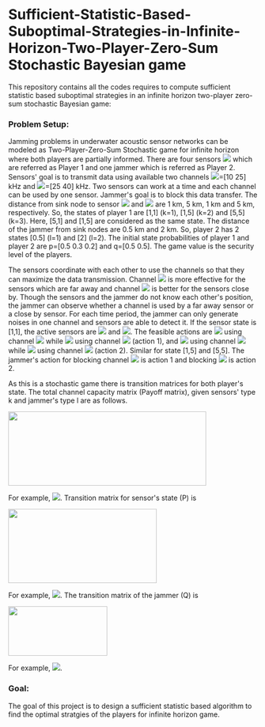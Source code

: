 # Sufficient-Statistic-Based-Suboptimal-Strategies-in-Infinite-Horizon-Two-Player-Zero-Sum Stochastic Bayesian game
This repository contains all the codes requires to compute sufficient statistic based suboptimal strategies in an infinite horizon two-player zero-sum stochastic Bayesian game:
### Problem Setup:
Jamming problems in underwater acoustic sensor networks can be modeled as Two-Player-Zero-Sum Stochastic game for infinite horizon where both players are partially informed. There are four sensors <img src="https://render.githubusercontent.com/render/math?math=(s_1,s_2,s_3,s_4)"> which are referred as Player 1 and one jammer which is referred as Player 2. Sensors' goal is to transmit data using available two channels  <img src="https://render.githubusercontent.com/render/math?math=B_1">=[10 25] kHz and <img src="https://render.githubusercontent.com/render/math?math=B_2">=[25 40] kHz. Two sensors can work at a time and each channel can be used by one sensor. Jammer's goal is to block this data transfer. The distance from sink node to sensor <img src="https://render.githubusercontent.com/render/math?math=s_1,s_2,s_3"> and <img src="https://render.githubusercontent.com/render/math?math=s_4"> are 1 km, 5 km, 1 km and 5 km, respectively. So, the states of player 1 are [1,1] (k=1), [1,5] (k=2) and [5,5] (k=3). Here, [5,1] and [1,5] are considered as the same state. The distance of the jammer from sink nodes are 0.5 km and 2 km. So, player 2 has 2 states [0.5] (l=1) and [2] (l=2). The initial state probabilities of player 1 and player 2 are p=[0.5 0.3 0.2] and q=[0.5 0.5]. The game value is the security level of the players.

The sensors coordinate with each other to use the channels so that they can maximize the data transmission. Channel <img src="https://render.githubusercontent.com/render/math?math=B_1"> is more effective for the sensors which are far away and channel <img src="https://render.githubusercontent.com/render/math?math=B_2"> is better for the sensors close by. Though the sensors and the jammer do not know each other's position, the jammer can observe whether a channel is used by a far away sensor or a close by sensor. For each time period, the jammer can only generate noises in one channel and sensors are able to detect it. If the sensor state is [1,1], the active sensors are <img src="https://render.githubusercontent.com/render/math?math=s_1"> and <img src="https://render.githubusercontent.com/render/math?math=s_3">. The feasible actions are <img src="https://render.githubusercontent.com/render/math?math=s_1"> using channel <img src="https://render.githubusercontent.com/render/math?math=B_1"> while <img src="https://render.githubusercontent.com/render/math?math=s_3"> using channel <img src="https://render.githubusercontent.com/render/math?math=B_2"> (action 1), and <img src="https://render.githubusercontent.com/render/math?math=s_1"> using channel <img src="https://render.githubusercontent.com/render/math?math=B_2"> while <img src="https://render.githubusercontent.com/render/math?math=s_3"> using channel <img src="https://render.githubusercontent.com/render/math?math=B_1"> (action 2). Similar for state [1,5] and [5,5]. The jammer's action for blocking channel <img src="https://render.githubusercontent.com/render/math?math=B_1"> is action 1 and blocking <img src="https://render.githubusercontent.com/render/math?math=B_2"> is action 2. 

As this is a stochastic game there is transition matrices for both player's state. The total channel capacity matrix (Payoff matrix), given sensors' type k and jammer's type l are as follows. 

<img src="https://user-images.githubusercontent.com/62413691/114930449-01f73200-9e03-11eb-94a9-3ca6d8a90014.png" width="400" height="150">

For example, <img src="https://render.githubusercontent.com/render/math?math=G_{k_t=2, l_t=2}(a_t=1, b_t=1)=24.89">. Transition matrix for sensor's state (P) is

<img src="https://user-images.githubusercontent.com/62413691/114935727-877de080-9e09-11eb-9943-c68c8c4e2938.png" width="300" height="150">

For example, <img src="https://render.githubusercontent.com/render/math?math=P_{a=1,b=1}(k_{t-1}=2,k_t=2)=0.4">. The transition matrix of the jammer (Q) is

<img src="https://user-images.githubusercontent.com/62413691/114936045-ec393b00-9e09-11eb-8f57-352707afa88f.png" width="200" height="100">

For example, <img src="https://render.githubusercontent.com/render/math?math=Q_{a=1,b=1}(l_{t-1}=2,l_t=2)=0.5">.

### Goal:
The goal of this project is to design a sufficient statistic based algorithm to find the optimal stratgies of the players for infinite horizon game.
